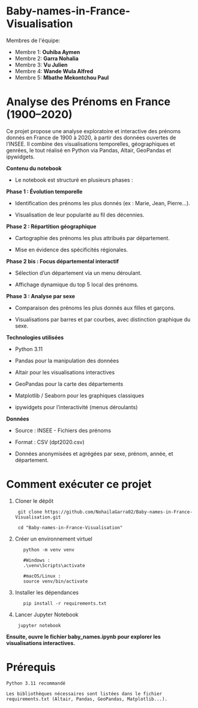 # Baby-names-in-France-Visualisation

Membres de l'équipe:

- Membre 1: **Ouhiba Aymen**  
- Membre 2: **Garra Nohalia**  
- Membre 3: **Vu Julien**
- Membre 4: **Wande Wula Alfred**
- Membre 5: **Mbathe Mekontchou Paul**

# Analyse des Prénoms en France (1900–2020)
Ce projet propose une analyse exploratoire et interactive des prénoms donnés en France de 1900 à 2020, à partir des données ouvertes de l’INSEE. Il combine des visualisations temporelles, géographiques et genrées, le tout réalisé en Python via Pandas, Altair, GeoPandas et ipywidgets.

**Contenu du notebook**

- Le notebook est structuré en plusieurs phases :


 **Phase 1 : Évolution temporelle**

- Identification des prénoms les plus donnés (ex : Marie, Jean, Pierre...).

- Visualisation de leur popularité au fil des décennies.

 **Phase 2 : Répartition géographique**

- Cartographie des prénoms les plus attribués par département.

- Mise en évidence des spécificités régionales.

 **Phase 2 bis : Focus départemental interactif**

- Sélection d’un département via un menu déroulant.

- Affichage dynamique du top 5 local des prénoms.

 **Phase 3 : Analyse par sexe**

- Comparaison des prénoms les plus donnés aux filles et garçons.

- Visualisations par barres et par courbes, avec distinction graphique du sexe.

 **Technologies utilisées**

- Python 3.11

- Pandas pour la manipulation des données

- Altair pour les visualisations interactives

- GeoPandas pour la carte des départements

- Matplotlib / Seaborn pour les graphiques classiques

- ipywidgets pour l’interactivité (menus déroulants)

**Données**

- Source : INSEE - Fichiers des prénoms

- Format : CSV (dpt2020.csv)

- Données anonymisées et agrégées par sexe, prénom, année, et département.

# Comment exécuter ce projet
1. Cloner le dépôt
    
        git clone https://github.com/NohailaGarra02/Baby-names-in-France-Visualisation.git
        
        cd "Baby-names-in-France-Visualisation"
  
2. Créer un environnement virtuel

          python -m venv venv
          
          #Windows :
          .\venv\Scripts\activate
          
          #macOS/Linux :
          source venv/bin/activate
  
3. Installer les dépendances

          pip install -r requirements.txt
  
4. Lancer Jupyter Notebook

        jupyter notebook
   
__Ensuite, ouvre le fichier baby_names.ipynb pour explorer les visualisations interactives.__

# Prérequis

    Python 3.11 recommandé
    
    Les bibliothèques nécessaires sont listées dans le fichier requirements.txt (Altair, Pandas, GeoPandas, Matplotlib...).


